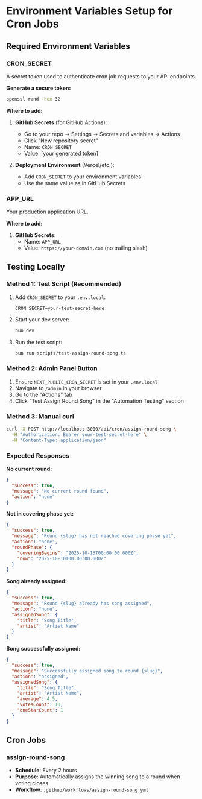# Environment Variables Setup for Cron Jobs

## Required Environment Variables

### CRON_SECRET
A secret token used to authenticate cron job requests to your API endpoints.

**Generate a secure token:**
```bash
openssl rand -hex 32
```

**Where to add:**
1. **GitHub Secrets** (for GitHub Actions):
   - Go to your repo → Settings → Secrets and variables → Actions
   - Click "New repository secret"
   - Name: `CRON_SECRET`
   - Value: [your generated token]

2. **Deployment Environment** (Vercel/etc.):
   - Add `CRON_SECRET` to your environment variables
   - Use the same value as in GitHub Secrets

### APP_URL
Your production application URL.

**Where to add:**
1. **GitHub Secrets**:
   - Name: `APP_URL`
   - Value: `https://your-domain.com` (no trailing slash)

## Testing Locally

### Method 1: Test Script (Recommended)

1. Add `CRON_SECRET` to your `.env.local`:
   ```
   CRON_SECRET=your-test-secret-here
   ```

2. Start your dev server:
   ```bash
   bun dev
   ```

3. Run the test script:
   ```bash
   bun run scripts/test-assign-round-song.ts
   ```

### Method 2: Admin Panel Button

1. Ensure `NEXT_PUBLIC_CRON_SECRET` is set in your `.env.local`
2. Navigate to `/admin` in your browser
3. Go to the "Actions" tab
4. Click "Test Assign Round Song" in the "Automation Testing" section

### Method 3: Manual curl

```bash
curl -X POST http://localhost:3000/api/cron/assign-round-song \
  -H "Authorization: Bearer your-test-secret-here" \
  -H "Content-Type: application/json"
```

### Expected Responses

**No current round:**
```json
{
  "success": true,
  "message": "No current round found",
  "action": "none"
}
```

**Not in covering phase yet:**
```json
{
  "success": true,
  "message": "Round {slug} has not reached covering phase yet",
  "action": "none",
  "roundPhase": {
    "coveringBegins": "2025-10-15T00:00:00.000Z",
    "now": "2025-10-10T00:00:00.000Z"
  }
}
```

**Song already assigned:**
```json
{
  "success": true,
  "message": "Round {slug} already has song assigned",
  "action": "none",
  "assignedSong": {
    "title": "Song Title",
    "artist": "Artist Name"
  }
}
```

**Song successfully assigned:**
```json
{
  "success": true,
  "message": "Successfully assigned song to round {slug}",
  "action": "assigned",
  "assignedSong": {
    "title": "Song Title",
    "artist": "Artist Name",
    "average": 4.5,
    "votesCount": 10,
    "oneStarCount": 1
  }
}
```

## Cron Jobs

### assign-round-song
- **Schedule**: Every 2 hours
- **Purpose**: Automatically assigns the winning song to a round when voting closes
- **Workflow**: `.github/workflows/assign-round-song.yml`
